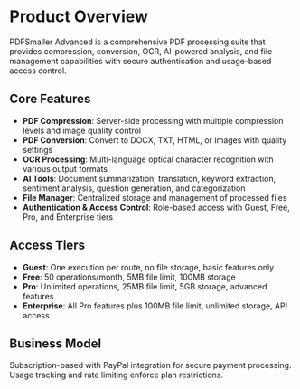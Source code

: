 # Product Overview

PDFSmaller Advanced is a comprehensive PDF processing suite that provides compression, conversion, OCR, AI-powered analysis, and file management capabilities with secure authentication and usage-based access control.

## Core Features

- **PDF Compression**: Server-side processing with multiple compression levels and image quality control
- **PDF Conversion**: Convert to DOCX, TXT, HTML, or Images with quality settings
- **OCR Processing**: Multi-language optical character recognition with various output formats
- **AI Tools**: Document summarization, translation, keyword extraction, sentiment analysis, question generation, and categorization
- **File Manager**: Centralized storage and management of processed files
- **Authentication & Access Control**: Role-based access with Guest, Free, Pro, and Enterprise tiers

## Access Tiers

- **Guest**: One execution per route, no file storage, basic features only
- **Free**: 50 operations/month, 5MB file limit, 100MB storage
- **Pro**: Unlimited operations, 25MB file limit, 5GB storage, advanced features
- **Enterprise**: All Pro features plus 100MB file limit, unlimited storage, API access

## Business Model

Subscription-based with PayPal integration for secure payment processing. Usage tracking and rate limiting enforce plan restrictions.